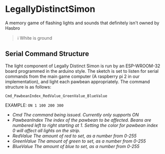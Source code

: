 # LegallyDistinctSimon
A memory game of flashing lights and sounds that definitely isn't owned by Hasbro

> ℹ️ White is ground

## Serial Command Structure
The light component of Legally Distinct Simon is run by an ESP-WROOM-32 board programmed in the arduino style. The sketch is set to listen for serial commands from the main game computer (A raspberry pi 2 in our implementation), and light each pawbean appropriately. The command structure is as follows:

`Cmd_PawbeanIndex_RedValue_GreenValue_BlueValue`

EXAMPLE: `ON 1 100 200 300`

* *Cmd* _The command being issued. Currently only supports ON_
* *PawbeanIndex* _The index of the pawbean to be affected. Beans are numbered left to right starting at 1. Setting the color for pawbean index 0 will affect all lights on the strip._
* *RedValue* _The amount of red to set, as a number from 0-255_
* *GreenValue* _The amount of green to set, as a number from 0-255_
* *BlueValue* _The amount of blue to set, as a number from 0-255_



